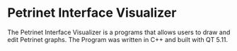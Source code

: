 # Petrinet Interface Visualizer
The Petrinet Interface Visualizer is a programs that allows users to draw and edit Petrinet graphs. The Program was written in C++ and built with QT 5.11.
